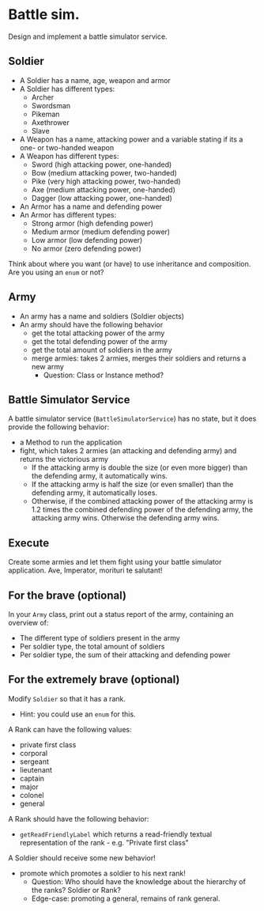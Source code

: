 # Battle sim.

Design and implement a battle simulator service.

## Soldier

- A Soldier has a name, age, weapon and armor
- A Soldier has different types:
    - Archer
    - Swordsman
    - Pikeman
    - Axethrower
    - Slave
- A Weapon has a name, attacking power and a variable stating if its a one- or two-handed weapon
- A Weapon has different types:
    - Sword (high attacking power, one-handed)
    - Bow (medium attacking power, two-handed)
    - Pike (very high attacking power, two-handed)
    - Axe (medium attacking power, one-handed)
    - Dagger (low attacking power, one-handed)
- An Armor has a name and defending power
- An Armor has different types:
    - Strong armor (high defending power)
    - Medium armor (medium defending power)
    - Low armor (low defending power)
    - No armor (zero defending power)

Think about where you want (or have) to use inheritance and composition.
Are you using an `enum` or not?

## Army

- An army has a name and soldiers (Soldier objects)
- An army should have the following behavior
    - get the total attacking power of the army
    - get the total defending power of the army
    - get the total amount of soldiers in the army
    - merge armies: takes 2 armies, merges their soldiers and returns a new army
        - Question: Class or Instance method?
        
## Battle Simulator Service
        
A battle simulator service (`BattleSimulatorService`) has no state, but it does provide the following behavior:
- a Method to run the application
- fight, which takes 2 armies (an attacking and defending army) and returns the victorious army
    - If the attacking army is double the size (or even more bigger) than the defending army, it automatically wins.
    - If the attacking army is half the size (or even smaller) than the defending army, it automatically loses.
    - Otherwise, if the combined attacking power of the attacking army is 1.2 times the combined defending power of the defending army,
    the attacking army wins. Otherwise the defending army wins.
      
## Execute
        
Create some armies and let them fight using your battle simulator application. 
Ave, Imperator, morituri te salutant!

## For the brave (optional)

In your `Army` class, print out a status report of the army, containing an overview of:
- The different type of soldiers present in the army
- Per soldier type, the total amount of soldiers
- Per soldier type, the sum of their attacking and defending power

## For the extremely brave (optional)

Modify `Soldier` so that it has a rank.
- Hint: you could use an `enum` for this.

A Rank can have the following values:
- private first class
- corporal
- sergeant
- lieutenant
- captain
- major
- colonel
- general

A Rank should have the following behavior:
- `getReadFriendlyLabel` which returns a read-friendly textual representation of the rank
        - e.g. "Private first class"
        
A Soldier should receive some new behavior!
- promote which promotes a soldier to his next rank!
     - Question: Who should have the knowledge about the hierarchy of the ranks? Soldier or Rank?
     - Edge-case: promoting a general, remains of rank general.
